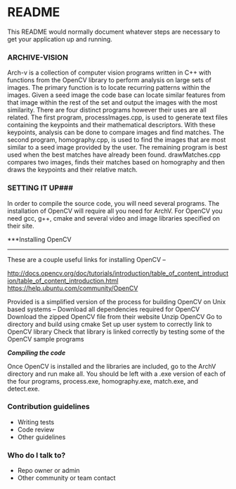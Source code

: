 # README #

This README would normally document whatever steps are necessary to get your application up and running.

### ARCHIVE-VISION ###
	
Arch-v is a collection of computer vision programs written in C++ with functions from the OpenCV library to perform analysis on large sets of images. The primary function is to locate recurring patterns within the images. Given a seed image the code base can locate similar features from that image within the rest of the set and output the images with the most similarity. There are four distinct programs however their uses are all related. The first program, processImages.cpp, is used to generate text files containing the keypoints and their mathematical descriptors. With these keypoints, analysis can be done to compare images and find matches. The second program, homography.cpp, is used to find the images that are most similar to a seed image provided by the user. The remaining program is best used when the best matches have already been found. drawMatches.cpp compares two images, finds their matches based on homography and then draws the keypoints and their relative match.



### SETTING IT UP###

In order to compile the source code, you will need several programs. The installation of OpenCV will require all you need for ArchV.  For OpenCV you need gcc, g++, cmake and several video and image libraries specified on their site.

***Installing OpenCV
***

These are a couple useful links for installing OpenCV –

http://docs.opencv.org/doc/tutorials/introduction/table_of_content_introduction/table_of_content_introduction.html
https://help.ubuntu.com/community/OpenCV

Provided is a simplified version of the process for building OpenCV on Unix based systems –
	Download all dependencies required for OpenCV
	Download the zipped OpenCV file from their website
	Unzip OpenCV
	Go to directory and build using cmake
	Set up user system to correctly link to OpenCV library
	Check that library is linked correctly by testing some of the OpenCV sample programs

***Compiling the code***

Once OpenCV is installed and the libraries are included, go to the ArchV directory and run make all. You should be left with a .exe version of each of the four programs, process.exe, homography.exe, match.exe, and detect.exe. 


### Contribution guidelines ###

* Writing tests
* Code review
* Other guidelines

### Who do I talk to? ###

* Repo owner or admin
* Other community or team contact
